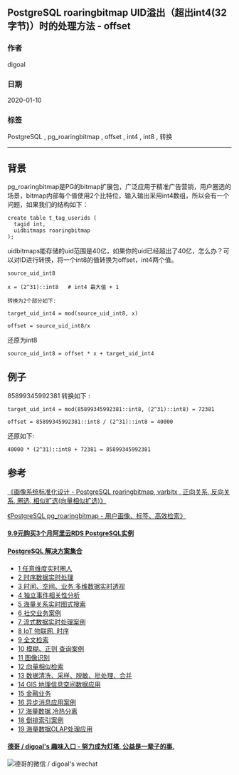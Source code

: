 ## PostgreSQL roaringbitmap UID溢出（超出int4(32字节)）时的处理方法 - offset    
                                                                                                             
### 作者                                                                    
digoal                                                                                                             
                                                                                                             
### 日期                                                                                                             
2020-01-10                                                                                                         
                                                                                                             
### 标签                                                                                                             
PostgreSQL , pg_roaringbitmap , offset , int4 , int8 , 转换  
                                                                                                             
----                                                                                                             
                                                                                                             
## 背景    
pg_roaringbitmap是PG的bitmap扩展包，广泛应用于精准广告营销，用户圈选的场景，bitmap内部每个值使用2个比特位，输入输出采用int4数组，所以会有一个问题，如果我们的结构如下：  
  
```  
create table t_tag_userids (  
  tagid int,  
  uidbitmaps roaringbitmap  
);  
```  
  
uidbitmaps能存储的uid范围是40亿，如果你的uid已经超出了40亿，怎么办？可以对ID进行转换，将一个int8的值转换为offset，int4两个值。  
  
```  
source_uid_int8  
  
x = (2^31)::int8   # int4 最大值 + 1   
  
转换为2个部分如下:  
  
target_uid_int4 = mod(source_uid_int8, x)     
  
offset = source_uid_int8/x    
```  
  
还原为int8     
  
```  
source_uid_int8 = offset * x + target_uid_int4  
```  
  
## 例子  
  
  
85899345992381 转换如下 :   
  
```  
target_uid_int4 = mod(85899345992381::int8, (2^31)::int8) = 72381  
  
offset = 85899345992381::int8 / (2^31)::int8 = 40000  
```  
  
还原如下:  
  
```  
40000 * (2^31)::int8 + 72381 = 85899345992381  
```  
  
## 参考
[《画像系统标准化设计 - PostgreSQL roaringbitmap, varbitx , 正向关系, 反向关系, 圈选, 相似扩选(向量相似扩选)》](../201911/20191128_02.md)  
  
[《PostgreSQL pg_roaringbitmap - 用户画像、标签、高效检索》](../201911/20191118_01.md)  
  
  
  
  
  
  
  
  
  
  
  
  
  
  
  
  
  
  
  
  
  
  
  
  
  
  
#### [9.9元购买3个月阿里云RDS PostgreSQL实例](https://www.aliyun.com/database/postgresqlactivity "57258f76c37864c6e6d23383d05714ea")
  
  
#### [PostgreSQL 解决方案集合](https://yq.aliyun.com/topic/118 "40cff096e9ed7122c512b35d8561d9c8")
- [1 任意维度实时圈人](https://yq.aliyun.com/topic/118 "40cff096e9ed7122c512b35d8561d9c8")
- [2 时序数据实时处理](https://yq.aliyun.com/topic/118 "40cff096e9ed7122c512b35d8561d9c8")
- [3 时间、空间、业务 多维数据实时透视](https://yq.aliyun.com/topic/118 "40cff096e9ed7122c512b35d8561d9c8")
- [4 独立事件相关性分析](https://yq.aliyun.com/topic/118 "40cff096e9ed7122c512b35d8561d9c8")
- [5 海量关系实时图式搜索](https://yq.aliyun.com/topic/118 "40cff096e9ed7122c512b35d8561d9c8")
- [6 社交业务案例](https://yq.aliyun.com/topic/118 "40cff096e9ed7122c512b35d8561d9c8")
- [7 流式数据实时处理案例](https://yq.aliyun.com/topic/118 "40cff096e9ed7122c512b35d8561d9c8")
- [8 IoT 物联网, 时序](https://yq.aliyun.com/topic/118 "40cff096e9ed7122c512b35d8561d9c8")
- [9 全文检索](https://yq.aliyun.com/topic/118 "40cff096e9ed7122c512b35d8561d9c8")
- [10 模糊、正则 查询案例](https://yq.aliyun.com/topic/118 "40cff096e9ed7122c512b35d8561d9c8")
- [11 图像识别](https://yq.aliyun.com/topic/118 "40cff096e9ed7122c512b35d8561d9c8")
- [12 向量相似检索](https://yq.aliyun.com/topic/118 "40cff096e9ed7122c512b35d8561d9c8")
- [13 数据清洗、采样、脱敏、批处理、合并](https://yq.aliyun.com/topic/118 "40cff096e9ed7122c512b35d8561d9c8")
- [14 GIS 地理信息空间数据应用](https://yq.aliyun.com/topic/118 "40cff096e9ed7122c512b35d8561d9c8")
- [15 金融业务](https://yq.aliyun.com/topic/118 "40cff096e9ed7122c512b35d8561d9c8")
- [16 异步消息应用案例](https://yq.aliyun.com/topic/118 "40cff096e9ed7122c512b35d8561d9c8")
- [17 海量数据 冷热分离](https://yq.aliyun.com/topic/118 "40cff096e9ed7122c512b35d8561d9c8")
- [18 倒排索引案例](https://yq.aliyun.com/topic/118 "40cff096e9ed7122c512b35d8561d9c8")
- [19 海量数据OLAP处理应用](https://yq.aliyun.com/topic/118 "40cff096e9ed7122c512b35d8561d9c8")
  
  
#### [德哥 / digoal's 趣味入口 - 努力成为灯塔, 公益是一辈子的事.](https://github.com/digoal/blog/blob/master/README.md "22709685feb7cab07d30f30387f0a9ae")
  
  
![德哥的微信 / digoal's wechat](../pic/digoal_weixin.jpg "f7ad92eeba24523fd47a6e1a0e691b59")
  
